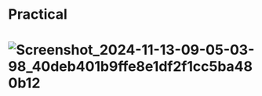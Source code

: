 # Practical
# ![Screenshot_2024-11-13-09-05-03-98_40deb401b9ffe8e1df2f1cc5ba480b12](https://github.com/user-attachments/assets/b208471b-604a-4ef0-af82-255117107ddf)
